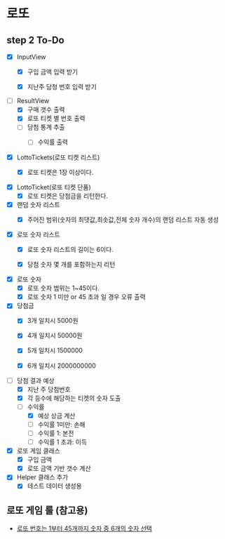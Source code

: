 # 로또
## step 2 To-Do
- [X] InputView
  - [X] 구입 금액 입력 받기
  - [X] 지난주 담청 번호 입력 받기


- [ ] ResultView
  - [X] 구매 갯수 출력
  - [X] 로또 티켓 별 번호 출력
  - [ ] 당첨 통계 추출
    - [ ] 수익률 출력


- [X] LottoTickets(로또 티켓 리스트)
  - [X] 로또 티켓은 1장 이상이다.


- [X] LottoTicket(로또 티켓 단품)
  - [X] 로또 티켓은 당첨금을 리턴한다.

- [X] 랜덤 숫자 리스트
  - [X] 주어진 범위(숫자의 최댓값,최솟값,전체 숫자 개수)의 랜덤 리스트 자동 생성


- [X] 로또 숫자 리스트
  - [X] 로또 숫자 리스트의 길이는 6이다.
  - [X] 당첨 숫자 몇 개를 포함하는지 리턴


- [X] 로또 숫자
  - [X] 로또 숫자 범위는 1~45이다.
  - [X] 로또 숫자 1 미만 or 45 초과 일 경우 오류 출력

- [X] 당첨금
  - [X] 3개 일치시 5000원
  - [X] 4개 일치시 50000원
  - [X] 5개 일치시 1500000
  - [X] 6개 일치시 2000000000


- [ ] 당첨 결과 예상
  - [X] 지난 주 당첨번호
  - [X] 각 등수에 해당하는 티켓의 숫자 도출
  - [ ] 수익률
    - [X] 예상 상금 계산
    - [ ] 수익률 1미만: 손해
    - [ ] 수익률 1: 본전
    - [ ] 수익률 1 초과: 이득

- [X] 로또 게임 클래스
  - [X] 구입 금액
  - [X] 로또 금액 기반 갯수 계산

- [X] Helper 클래스 추가
  - [X] 테스트 데이터 생성용

## 로또 게임 룰 (참고용)
- [로또 번호는 1부터 45개까지 숫자 중 6개의 숫자 선택](https://www.google.com/search?q=%EB%A1%9C%EB%98%90+%EB%B2%88%ED%98%B8+%EB%B2%94%EC%9C%84&rlz=1C5CHFA_enKR946KR946&oq=%EB%A1%9C%EB%98%90+%EB%B2%88%ED%98%B8+%EB%B2%94%EC%9C%84&aqs=chrome..69i57.2376j0j4&sourceid=chrome&ie=UTF-8)


    
